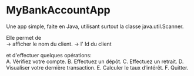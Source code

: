 # MyBankAccountApp
Une app simple, faite en Java, utilisant surtout la classe java.util.Scanner.

Elle permet de  
-> afficher le nom du client. 
-> l' Id du client

et d'effectuer quelques opérations:  
A. Vérifiez votre compte. 
B. Effectuez un dépôt. 
C. Effectuez un retrait. 
D. Visualiser votre dernière transaction. 
E. Calculer le taux d’intérêt. 
F. Quitter. 
